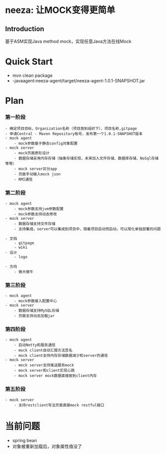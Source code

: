 # neeza: 让MOCK变得更简单

## Introduction

基于ASM实现Java method mock，实现任意Java方法在线Mock

# Quick Start

- mvn clean package 
- -javaagent:neeza-agent/target/neeza-agent-1.0.1-SNAPSHOT.jar


# Plan

### 第一阶段
    - 确定项目目标，Organization名称（项目放到组织下），项目名称,gitpage
    - 申请Central - Maven Repository账号，发布第一个1.0.1-SNAPSHOT版本
    - mock agent
        - mock参数基于静态config对象配置
    - mock server
        - mock页面原形设计
        - 数据存储采用内存存储（抽象存储实现，未来加入文件存储、数据库存储、NoSql存储等等）
        - mock server区分app
        - 页面手动输入mock json
        - RMI通信
    
### 第二阶段
    - mock agent
        - mock参数支持jvm参数配置
        - mock参数支持动态修改
    - mock server
        - 数据存储支持文件存储
        - 支持集成，server可以集成到项目中，随着项目启动而启动，可以简化单独部署的问题
        
    - 文档
        - gitpage
        - wiki
    - 设计
        - logo
        
    - 方向
        - 做大做牛

### 第三阶段
    - mock agent
        - mock参数接入配置中心
    - mock server
        - 数据存储支持MySQL存储
        - 页面支持动态加载jar

### 第四阶段
    - mock agent
        - 启动Netty和服务通信
        - mock client自动汇报方法签名
        - mock client支持内存存储数据减少和server的通信
    - mock server
        - mock server支持推送服务mock
        - mock server和client实现心跳
        - mock server mock数据直接放到client内存


### 第五阶段
    - mock server
        - 支持restclient写法页面直接mock restful接口
 

# 当前问题
- spring bean
- 对象被重新加载后，对象属性值没了